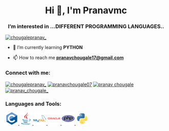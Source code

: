 <h1 align="center">Hi 👋, I'm Pranavmc</h1>
<h3 align="center">I’m interested in ...DIFFERENT PROGRAMMING LANGUAGES..</h3>

<p align="left"> <a href="https://twitter.com/chougalepranav_" target="blank"><img src="https://img.shields.io/twitter/follow/chougalepranav_?logo=twitter&style=for-the-badge" alt="chougalepranav_" /></a> </p>

- 🌱 I’m currently learning **PYTHON**

- 📫 How to reach me **pranavchougale17@gmail.com**

<h3 align="left">Connect with me:</h3>
<p align="left">
<a href="https://twitter.com/chougalepranav_" target="blank"><img align="center" src="https://raw.githubusercontent.com/rahuldkjain/github-profile-readme-generator/master/src/images/icons/Social/twitter.svg" alt="chougalepranav_" height="30" width="40" /></a>
<a href="https://linkedin.com/in/pranavchougale07" target="blank"><img align="center" src="https://raw.githubusercontent.com/rahuldkjain/github-profile-readme-generator/master/src/images/icons/Social/linked-in-alt.svg" alt="pranavchougale07" height="30" width="40" /></a>
<a href="https://fb.com/pranav chougale" target="blank"><img align="center" src="https://raw.githubusercontent.com/rahuldkjain/github-profile-readme-generator/master/src/images/icons/Social/facebook.svg" alt="pranav chougale" height="30" width="40" /></a>
<a href="https://instagram.com/pranav_chougale_" target="blank"><img align="center" src="https://raw.githubusercontent.com/rahuldkjain/github-profile-readme-generator/master/src/images/icons/Social/instagram.svg" alt="pranav_chougale_" height="30" width="40" /></a>
</p>

<h3 align="left">Languages and Tools:</h3>
<p align="left"> <a href="https://www.cprogramming.com/" target="_blank" rel="noreferrer"> <img src="https://raw.githubusercontent.com/devicons/devicon/master/icons/c/c-original.svg" alt="c" width="40" height="40"/> </a> <a href="https://www.java.com" target="_blank" rel="noreferrer"> <img src="https://raw.githubusercontent.com/devicons/devicon/master/icons/java/java-original.svg" alt="java" width="40" height="40"/> </a> <a href="https://www.mysql.com/" target="_blank" rel="noreferrer"> <img src="https://raw.githubusercontent.com/devicons/devicon/master/icons/mysql/mysql-original-wordmark.svg" alt="mysql" width="40" height="40"/> </a> <a href="https://www.oracle.com/" target="_blank" rel="noreferrer"> <img src="https://raw.githubusercontent.com/devicons/devicon/master/icons/oracle/oracle-original.svg" alt="oracle" width="40" height="40"/> </a> <a href="https://www.php.net" target="_blank" rel="noreferrer"> <img src="https://raw.githubusercontent.com/devicons/devicon/master/icons/php/php-original.svg" alt="php" width="40" height="40"/> </a> <a href="https://www.python.org" target="_blank" rel="noreferrer"> <img src="https://raw.githubusercontent.com/devicons/devicon/master/icons/python/python-original.svg" alt="python" width="40" height="40"/> </a> </p>
